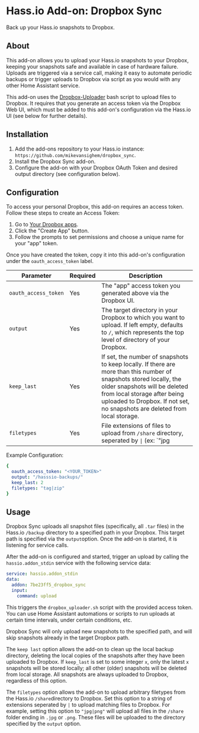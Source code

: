 # Hass.io Add-on: Dropbox Sync

Back up your Hass.io snapshots to Dropbox.

## About

This add-on allows you to upload your Hass.io snapshots to your Dropbox,
keeping your snapshots safe and available in case of hardware failure. Uploads
are triggered via a service call, making it easy to automate periodic backups
or trigger uploads to Dropbox via script as you would with any other Home
Assistant service.

This add-on uses the [Dropbox-Uploader](https://github.com/andreafabrizi/Dropbox-Uploader)
bash script to upload files to Dropbox. It requires that you generate an access
token via the Dropbox Web UI, which must be added to this add-on's
configuration via the Hass.io UI (see below for further details).

## Installation

1. Add the add-ons repository to your Hass.io instance: `https://github.com/mikevansighem/dropbox_sync`.
2. Install the Dropbox Sync add-on.
3. Configure the add-on with your Dropbox OAuth Token and desired output
directory (see configuration below).

## Configuration

To access your personal Dropbox, this add-on requires an access token.
Follow these steps to create an Access Token:

1. Go to [Your Dropbox apps](https://www.dropbox.com/developers/apps).
2. Click the "Create App" button.
3. Follow the prompts to set permissions and choose a unique name for your "app" token.

Once you have created the token, copy it into this add-on's configuration under
the `oauth_access_token` label.

|Parameter|Required|Description|
|---------|--------|-----------|
|`oauth_access_token`|Yes|The "app" access token you generated above via the Dropbox UI.|
|`output`|Yes|The target directory in your Dropbox to which you want to upload. If left empty, defaults to `/`, which represents the top level of directory of your Dropbox.|
|`keep_last`|Yes|If set, the number of snapshots to keep locally. If there are more than this number of snapshots stored locally, the older snapshots will be deleted from local storage after being uploaded to Dropbox. If not set, no snapshots are deleted from local storage.|
|`filetypes`|Yes|File extensions of files to upload from `/share` directory, seperated by <code>&#124;</code> (ex: `"jpg|png" or "png"`).|

Example Configuration:

```yaml
{
  oauth_access_token: "<YOUR_TOKEN>"
  output: "/hasssio-backups/"
  keep_last: 2
  filetypes: "tag|zip"
}
```

## Usage

Dropbox Sync uploads all snapshot files (specifically, all `.tar` files) in the
Hass.io `/backup` directory to a specified path in your Dropbox. This target
path is specified via the `output`option. Once the add-on is started, it is
listening for service calls.

After the add-on is configured and started, trigger an upload by calling the
`hassio.addon_stdin` service with the following service data:

```yaml
service: hassio.addon_stdin
data:
  addon: 7be23ff5_dropbox_sync
  input:
    command: upload

```

This triggers the `dropbox_uploader.sh` script with the provided access token.
You can use Home Assistant automations or scripts to run uploads at certain
time intervals, under certain conditions, etc.

Dropbox Sync will only upload new snapshots to the specified path, and will
skip snapshots already in the target Dropbox path.

The `keep last` option allows the add-on to clean up the local backup
directory, deleting the local copies of the snapshots after they have been
uploaded to Dropbox. If `keep_last` is set to some integer `x`, only the latest
`x` snapshots will be stored locally; all other (older) snapshots will
be deleted from local storage. All snapshots are always uploaded to Dropbox,
regardless of this option.

The `filetypes` option allows the add-on to upload arbitrary filetypes from the
Hass.io `/share`directory to Dropbox. Set this option to a string of extensions
seperated by `|` to upload matching files to Dropbox. For example, setting this
option to `"jpg|png"` will upload all files in the `/share` folder ending in
`.jpg` or `.png`. These files will be uploaded to the directory
specified by the `output` option.
